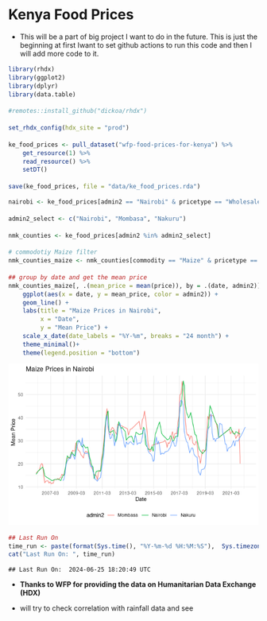 Kenya Food Prices
================

- This will be a part of big project I want to do in the future. This is
  just the beginning at first Iwant to set github actions to run this
  code and then I will add more code to it.

``` r
library(rhdx)
library(ggplot2)
library(dplyr)
library(data.table)

#remotes::install_github("dickoa/rhdx")

set_rhdx_config(hdx_site = "prod")

ke_food_prices <- pull_dataset("wfp-food-prices-for-kenya") %>% 
    get_resource(1) %>%
    read_resource() %>%
    setDT()

save(ke_food_prices, file = "data/ke_food_prices.rda")
```

``` r
nairobi <- ke_food_prices[admin2 == "Nairobi" & pricetype == "Wholesale",]

admin2_select <- c("Nairobi", "Mombasa", "Nakuru")

nmk_counties <- ke_food_prices[admin2 %in% admin2_select]

# commodotiy Maize filter
nmk_counties_maize <- nmk_counties[commodity == "Maize" & pricetype == "Wholesale",]

## group by date and get the mean price
nmk_counties_maize[, .(mean_price = mean(price)), by = .(date, admin2)] %>%
    ggplot(aes(x = date, y = mean_price, color = admin2)) +
    geom_line() +
    labs(title = "Maize Prices in Nairobi",
         x = "Date",
         y = "Mean Price") +
    scale_x_date(date_labels = "%Y-%m", breaks = "24 month") +
    theme_minimal()+
    theme(legend.position = "bottom")
```

![](README_files/figure-gfm/unnamed-chunk-2-1.png)<!-- -->

``` r
## Last Run On
time_run <- paste(format(Sys.time(), "%Y-%m-%d %H:%M:%S"),  Sys.timezone())
cat("Last Run On: ", time_run)
```

    ## Last Run On:  2024-06-25 18:20:49 UTC

- **Thanks to WFP for providing the data on Humanitarian Data Exchange
  (HDX)**

- will try to check correlation with rainfall data and see

